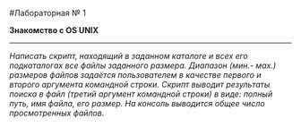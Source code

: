 #Лабораторная № 1

__Знакомство с OS UNIX__
___
_Написать скрипт, находящий в заданном каталоге и всех его подкаталогах все файлы заданного размера. Диапазон (мин.- мах.) размеров файлов задаётся пользователем в качестве первого и второго аргумента командной строки. Скрипт выводит результаты поиска в файл (третий аргумент командной строки) в виде: полный путь, имя файла, его размер. На консоль выводится общее число просмотренных файлов._
